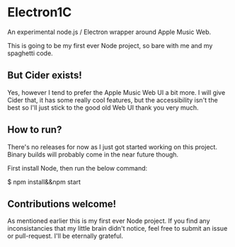 # Electron1C

An experimental node.js / Electron wrapper around Apple Music Web.

This is going to be my first ever Node project, so bare with me and my spaghetti code.

## But Cider exists!

Yes, however I tend to prefer the Apple Music Web UI a bit more. I will give Cider that, it has some really cool features, but the accessibility isn't the best so I'll just stick to the good old Web UI thank you very much.

## How to run?

There's no releases for now as I just got started working on this project. Binary builds will probably come in the near future though.

First install Node, then run the below command:

$ npm install&&npm start

## Contributions welcome!

As mentioned earlier this is my first ever Node project. If you find any inconsistancies that my little brain didn't notice, feel free to submit an issue or pull-request. I'll be eternally grateful.
